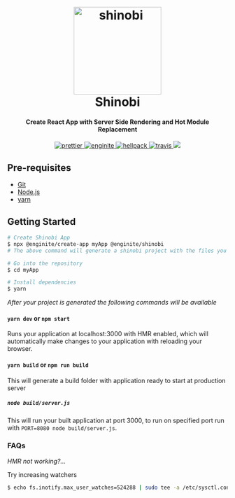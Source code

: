 <h1 align="center">
  <br>
  <a href="https://github.com/rajatsharma/shinobi"><img src="inspiration.png" alt="shinobi" width="200"></a>
  <br>
  Shinobi
  <br>
</h1>

<h4 align="center">Create React App with Server Side Rendering and Hot Module Replacement</h4>

<p align="center">
  <a href="https://github.com/prettier/prettier">
        <img src="https://img.shields.io/badge/code_style-prettier-ff69b4.svg" alt="prettier"/>
  </a>
<a href="https://github.com/rajatsharma/enginite">
        <img src="https://img.shields.io/badge/enginite-generator-orange.svg" alt="enginite"/>
  </a>
  
  <a href="https://github.com/rajatsharma/hellpack">
        <img src="https://img.shields.io/badge/uses-hellpack%20%F0%9F%94%A5-%23414770.svg" alt="hellpack"/>
  </a>
  <a href="https://travis-ci.org/rajatsharma/shinobi">
        <img src="https://travis-ci.org/rajatsharma/shinobi.svg?branch=master" alt="travis"/>
  </a>
  <a href="https://codecov.io/gh/rajatsharma/shinobi">
  <img src="https://codecov.io/gh/rajatsharma/shinobi/branch/master/graph/badge.svg" />
</a>
</p>

## Pre-requisites

- [Git](https://git-scm.com)
- [Node.js](https://nodejs.org/en/download)
- [yarn](https://yarnpkg.com/en/docs/getting-started)

## Getting Started

```bash
# Create Shinobi App
$ npx @enginite/create-app myApp @enginite/shinobi
# The above command will generate a shinobi project with the files you need for App development

# Go into the repository
$ cd myApp

# Install dependencies
$ yarn
```

_After your project is generated the following commands will be available_

#### `yarn dev` or `npm start`

Runs your application at localhost:3000 with HMR enabled, which will automatically make changes to your application with reloading your browser.

#### `yarn build` or `npm run build`

This will generate a build folder with application ready to start at production server

##### `node build/server.js`

This will run your built application at port 3000, to run on specified port run with `PORT=8080 node build/server.js`.

### FAQs

_HMR not working?..._

Try increasing watchers

```bash
$ echo fs.inotify.max_user_watches=524288 | sudo tee -a /etc/sysctl.conf && sudo sysctl -p
```

